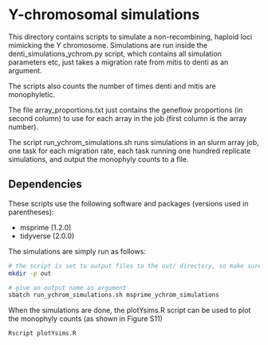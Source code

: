 # Y-chromosomal simulations

This directory contains scripts to simulate a non-recombining, haploid loci mimicking the Y chromosome. Simulations are run inside the denti_simulations_ychrom.py script, which contains all simulation parameters etc, just takes a migration rate from mitis to denti as an argument.

The scripts also counts the number of times denti and mitis are monophyletic.

The file array_proportions.txt just contains the geneflow proportions (in second column) to use for each array in the job (first column is the array number).

The script run_ychrom_simulations.sh runs simulations in an slurm array job, one task for each migration rate, each task running one hundred replicate simulations, and output the monophyly counts to a file.

## Dependencies
These scripts use the following software and packages (versions used in parentheses):
- msprime (1.2.0)
- tidyverse (2.0.0)

The simulations are simply run as follows:

```bash
# the script is set to output files to the out/ directory, so make sure it exists
mkdir -p out

# give an output name as argument
sbatch run_ychrom_simulations.sh msprime_ychrom_simulations
```

When the simulations are done, the plotYsims.R script can be used to plot the monophyly counts (as shown in Figure S11)

```bash
Rscript plotYsims.R
```
